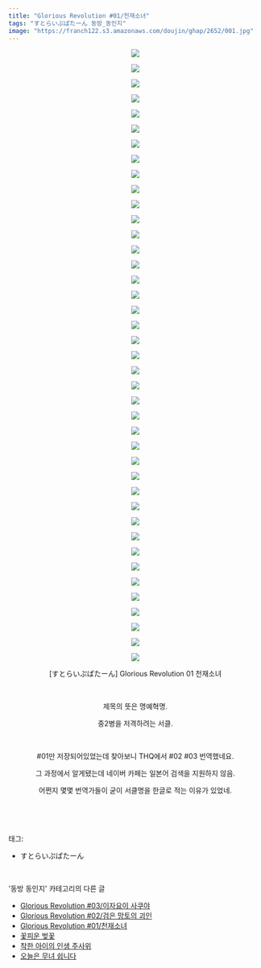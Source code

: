```yaml
---
title: "Glorious Revolution #01/천재소녀"
tags: "すとらいぷぱたーん 동방_동인지"
image: "https://franch122.s3.amazonaws.com/doujin/ghap/2652/001.jpg"
---
```

<div class="article">
<p style="text-align: center; clear: none; float: none;"><img src="{{ site.imgserver4 }}/ghap/2652/001.jpg"/></p>
<p style="text-align: center; clear: none; float: none;"><img src="{{ site.imgserver4 }}/ghap/2652/002.jpg"/></p>
<p style="text-align: center; clear: none; float: none;"><img src="{{ site.imgserver4 }}/ghap/2652/003.jpg"/></p>
<p style="text-align: center; clear: none; float: none;"><img src="{{ site.imgserver4 }}/ghap/2652/004.jpg"/></p>
<p style="text-align: center; clear: none; float: none;"><img src="{{ site.imgserver4 }}/ghap/2652/005.jpg"/></p>
<p style="text-align: center; clear: none; float: none;"><img src="{{ site.imgserver4 }}/ghap/2652/006.jpg"/></p>
<p style="text-align: center; clear: none; float: none;"><img src="{{ site.imgserver4 }}/ghap/2652/007.jpg"/></p>
<p style="text-align: center; clear: none; float: none;"><img src="{{ site.imgserver4 }}/ghap/2652/008.jpg"/></p>
<p style="text-align: center; clear: none; float: none;"><img src="{{ site.imgserver4 }}/ghap/2652/009.jpg"/></p>
<p style="text-align: center; clear: none; float: none;"><img src="{{ site.imgserver4 }}/ghap/2652/010.jpg"/></p>
<p style="text-align: center; clear: none; float: none;"><img src="{{ site.imgserver4 }}/ghap/2652/011.jpg"/></p>
<p style="text-align: center; clear: none; float: none;"><img src="{{ site.imgserver4 }}/ghap/2652/012.jpg"/></p>
<p style="text-align: center; clear: none; float: none;"><img src="{{ site.imgserver4 }}/ghap/2652/013.jpg"/></p>
<p style="text-align: center; clear: none; float: none;"><img src="{{ site.imgserver4 }}/ghap/2652/014.jpg"/></p>
<p style="text-align: center; clear: none; float: none;"><img src="{{ site.imgserver4 }}/ghap/2652/015.jpg"/></p>
<p style="text-align: center; clear: none; float: none;"><img src="{{ site.imgserver4 }}/ghap/2652/016.jpg"/></p>
<p style="text-align: center; clear: none; float: none;"><img src="{{ site.imgserver4 }}/ghap/2652/017.jpg"/></p>
<p style="text-align: center; clear: none; float: none;"><img src="{{ site.imgserver4 }}/ghap/2652/018.jpg"/></p>
<p style="text-align: center; clear: none; float: none;"><img src="{{ site.imgserver4 }}/ghap/2652/019.jpg"/></p>
<p style="text-align: center; clear: none; float: none;"><img src="{{ site.imgserver4 }}/ghap/2652/020.jpg"/></p>
<p style="text-align: center; clear: none; float: none;"><img src="{{ site.imgserver4 }}/ghap/2652/021.jpg"/></p>
<p style="text-align: center; clear: none; float: none;"><img src="{{ site.imgserver4 }}/ghap/2652/022.jpg"/></p>
<p style="text-align: center; clear: none; float: none;"><img src="{{ site.imgserver4 }}/ghap/2652/023.jpg"/></p>
<p style="text-align: center; clear: none; float: none;"><img src="{{ site.imgserver4 }}/ghap/2652/024.jpg"/></p>
<p style="text-align: center; clear: none; float: none;"><img src="{{ site.imgserver4 }}/ghap/2652/025.jpg"/></p>
<p style="text-align: center; clear: none; float: none;"><img src="{{ site.imgserver4 }}/ghap/2652/026.jpg"/></p>
<p style="text-align: center; clear: none; float: none;"><img src="{{ site.imgserver4 }}/ghap/2652/027.jpg"/></p>
<p style="text-align: center; clear: none; float: none;"><img src="{{ site.imgserver4 }}/ghap/2652/028.jpg"/></p>
<p style="text-align: center; clear: none; float: none;"><img src="{{ site.imgserver4 }}/ghap/2652/029.jpg"/></p>
<p style="text-align: center; clear: none; float: none;"><img src="{{ site.imgserver4 }}/ghap/2652/030.jpg"/></p>
<p style="text-align: center; clear: none; float: none;"><img src="{{ site.imgserver4 }}/ghap/2652/031.jpg"/></p>
<p style="text-align: center; clear: none; float: none;"><img src="{{ site.imgserver4 }}/ghap/2652/032.jpg"/></p>
<p style="text-align: center; clear: none; float: none;"><img src="{{ site.imgserver4 }}/ghap/2652/033.jpg"/></p>
<p style="text-align: center; clear: none; float: none;"><img src="{{ site.imgserver4 }}/ghap/2652/034.jpg"/></p>
<p style="text-align: center; clear: none; float: none;"><img src="{{ site.imgserver4 }}/ghap/2652/035.jpg"/></p>
<p style="text-align: center; clear: none; float: none;"><img src="{{ site.imgserver4 }}/ghap/2652/036.jpg"/></p>
<p style="text-align: center; clear: none; float: none;"><img src="{{ site.imgserver4 }}/ghap/2652/037.jpg"/></p>
<p style="text-align: center; clear: none; float: none;"><img src="{{ site.imgserver4 }}/ghap/2652/038.jpg"/></p>
<p style="text-align: center; clear: none; float: none;"><img src="{{ site.imgserver4 }}/ghap/2652/039.jpg"/></p>
<p style="text-align: center; clear: none; float: none;"><img src="{{ site.imgserver4 }}/ghap/2652/040.jpg"/></p>
<p style="text-align: center; clear: none; float: none;"><img src="{{ site.imgserver4 }}/ghap/2652/041.jpg"/></p>
<p style="text-align: center; clear: none; float: none;">[すとらいぷぱたーん] Glorious Revolution 01 천재소녀</p>
<p style="text-align: center; clear: none; float: none;"><br/></p>
<p style="text-align: center; clear: none; float: none;">제목의 뜻은 명예혁명.</p>
<p style="text-align: center; clear: none; float: none;">중2병을 저격하려는 서클.</p>
<p style="text-align: center; clear: none; float: none;"><br/></p>
<p style="text-align: center; clear: none; float: none;">#01만 저장되어있었는데 찾아보니 THQ에서 #02 #03 번역했네요.</p>
<p style="text-align: center; clear: none; float: none;">그 과정에서 알게됐는데 네이버 카페는 일본어 검색을 지원하지 않음.</p>
<p style="text-align: center; clear: none; float: none;">어쩐지 몇몇 번역가들이 굳이 서클명을 한글로 적는 이유가 있었네.</p>
<p><br/></p>
</div><br/>
<div class="tagTrail">
<p>태그: </p>
<ul>
<li>すとらいぷぱたーん</li>
</ul>
</div><br/>
<div class="another">
<p>'동방 동인지' 카테고리의 다른 글</p>
<ul>
<li><a href="/ghap_2654">Glorious Revolution #03/이자요이 사쿠야</a></li>
<li><a href="/ghap_2653">Glorious Revolution #02/검은 망토의 괴인</a></li>
<li><a href="/ghap_2652">Glorious Revolution #01/천재소녀</a></li>
<li><a href="/ghap_2650">꽃피운 벚꽃</a></li>
<li><a href="/ghap_2649">착한 아이의 인생 주사위</a></li>
<li><a href="/ghap_2646">오늘은 무녀 쉽니다</a></li>
</ul>
</div><br/>
<div class="cb_module cb_fluid">
<div class="cb_wrt cb_profile">
</div><!-- commentList close -->
</div><br/>
